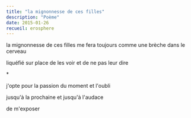 ```yaml
---
title: "la mignonnesse de ces filles"
description: "Poème"
date: 2015-01-26
recueil: erosphere
---
```


la mignonnesse de ces filles
me fera toujours comme une brèche dans le cerveau

liquéfié sur place de les voir
et de ne pas leur dire

\*

j'opte pour la passion du moment
et l'oubli

jusqu'à la prochaine et jusqu'à l'audace

de m'exposer
